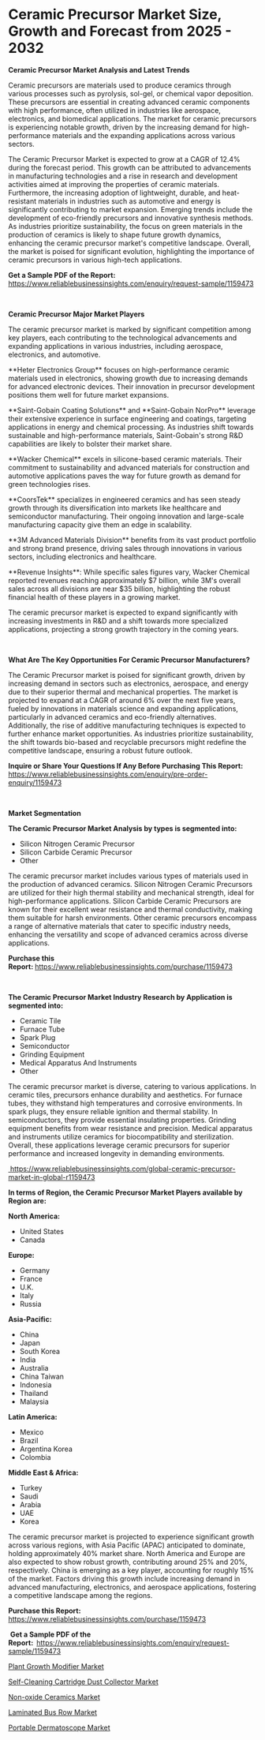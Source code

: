 <p><h1>Ceramic Precursor Market Size, Growth and Forecast from 2025 - 2032</h1></p><p><strong>Ceramic Precursor Market Analysis and Latest Trends</strong></p>
<p><p>Ceramic precursors are materials used to produce ceramics through various processes such as pyrolysis, sol-gel, or chemical vapor deposition. These precursors are essential in creating advanced ceramic components with high performance, often utilized in industries like aerospace, electronics, and biomedical applications. The market for ceramic precursors is experiencing notable growth, driven by the increasing demand for high-performance materials and the expanding applications across various sectors.</p><p>The Ceramic Precursor Market is expected to grow at a CAGR of 12.4% during the forecast period. This growth can be attributed to advancements in manufacturing technologies and a rise in research and development activities aimed at improving the properties of ceramic materials. Furthermore, the increasing adoption of lightweight, durable, and heat-resistant materials in industries such as automotive and energy is significantly contributing to market expansion. Emerging trends include the development of eco-friendly precursors and innovative synthesis methods. As industries prioritize sustainability, the focus on green materials in the production of ceramics is likely to shape future growth dynamics, enhancing the ceramic precursor market's competitive landscape. Overall, the market is poised for significant evolution, highlighting the importance of ceramic precursors in various high-tech applications.</p></p>
<p><strong>Get a Sample PDF of the Report:&nbsp;</strong> <a href="https://www.reliablebusinessinsights.com/enquiry/request-sample/1159473?utm_campaign=97&utm_medium=2&utm_source=Github&utm_content=ia&utm_term=22032025&utm_id=ceramic-precursor">https://www.reliablebusinessinsights.com/enquiry/request-sample/1159473</a></p>
<p>&nbsp;</p>
<p><strong>Ceramic Precursor Major Market Players</strong></p>
<p><p>The ceramic precursor market is marked by significant competition among key players, each contributing to the technological advancements and expanding applications in various industries, including aerospace, electronics, and automotive.</p><p>**Heter Electronics Group** focuses on high-performance ceramic materials used in electronics, showing growth due to increasing demands for advanced electronic devices. Their innovation in precursor development positions them well for future market expansions.</p><p>**Saint-Gobain Coating Solutions** and **Saint-Gobain NorPro** leverage their extensive experience in surface engineering and coatings, targeting applications in energy and chemical processing. As industries shift towards sustainable and high-performance materials, Saint-Gobain's strong R&D capabilities are likely to bolster their market share.</p><p>**Wacker Chemical** excels in silicone-based ceramic materials. Their commitment to sustainability and advanced materials for construction and automotive applications paves the way for future growth as demand for green technologies rises.</p><p>**CoorsTek** specializes in engineered ceramics and has seen steady growth through its diversification into markets like healthcare and semiconductor manufacturing. Their ongoing innovation and large-scale manufacturing capacity give them an edge in scalability.</p><p>**3M Advanced Materials Division** benefits from its vast product portfolio and strong brand presence, driving sales through innovations in various sectors, including electronics and healthcare.</p><p>**Revenue Insights**: While specific sales figures vary, Wacker Chemical reported revenues reaching approximately $7 billion, while 3M's overall sales across all divisions are near $35 billion, highlighting the robust financial health of these players in a growing market. </p><p>The ceramic precursor market is expected to expand significantly with increasing investments in R&D and a shift towards more specialized applications, projecting a strong growth trajectory in the coming years.</p></p>
<p>&nbsp;</p>
<p><strong>What Are The Key Opportunities For Ceramic Precursor Manufacturers?</strong></p>
<p><p>The Ceramic Precursor market is poised for significant growth, driven by increasing demand in sectors such as electronics, aerospace, and energy due to their superior thermal and mechanical properties. The market is projected to expand at a CAGR of around 6% over the next five years, fueled by innovations in materials science and expanding applications, particularly in advanced ceramics and eco-friendly alternatives. Additionally, the rise of additive manufacturing techniques is expected to further enhance market opportunities. As industries prioritize sustainability, the shift towards bio-based and recyclable precursors might redefine the competitive landscape, ensuring a robust future outlook.</p></p>
<p><strong>Inquire or Share Your Questions If Any Before Purchasing This Report:</strong> <a href="https://www.reliablebusinessinsights.com/enquiry/pre-order-enquiry/1159473?utm_campaign=97&utm_medium=2&utm_source=Github&utm_content=ia&utm_term=22032025&utm_id=ceramic-precursor">https://www.reliablebusinessinsights.com/enquiry/pre-order-enquiry/1159473</a></p>
<p>&nbsp;</p>
<p><strong>Market Segmentation</strong></p>
<p><strong>The Ceramic Precursor Market Analysis by types is segmented into:</strong></p>
<p><ul><li>Silicon Nitrogen Ceramic Precursor</li><li>Silicon Carbide Ceramic Precursor</li><li>Other</li></ul></p>
<p><p>The ceramic precursor market includes various types of materials used in the production of advanced ceramics. Silicon Nitrogen Ceramic Precursors are utilized for their high thermal stability and mechanical strength, ideal for high-performance applications. Silicon Carbide Ceramic Precursors are known for their excellent wear resistance and thermal conductivity, making them suitable for harsh environments. Other ceramic precursors encompass a range of alternative materials that cater to specific industry needs, enhancing the versatility and scope of advanced ceramics across diverse applications.</p></p>
<p><strong>Purchase this Report:&nbsp;</strong><a href="https://www.reliablebusinessinsights.com/purchase/1159473?utm_campaign=97&utm_medium=2&utm_source=Github&utm_content=ia&utm_term=22032025&utm_id=ceramic-precursor">https://www.reliablebusinessinsights.com/purchase/1159473</a></p>
<p>&nbsp;</p>
<p><strong>The Ceramic Precursor Market Industry Research by Application is segmented into:</strong></p>
<p><ul><li>Ceramic Tile</li><li>Furnace Tube</li><li>Spark Plug</li><li>Semiconductor</li><li>Grinding Equipment</li><li>Medical Apparatus And Instruments</li><li>Other</li></ul></p>
<p><p>The ceramic precursor market is diverse, catering to various applications. In ceramic tiles, precursors enhance durability and aesthetics. For furnace tubes, they withstand high temperatures and corrosive environments. In spark plugs, they ensure reliable ignition and thermal stability. In semiconductors, they provide essential insulating properties. Grinding equipment benefits from wear resistance and precision. Medical apparatus and instruments utilize ceramics for biocompatibility and sterilization. Overall, these applications leverage ceramic precursors for superior performance and increased longevity in demanding environments.</p></p>
<p><a href="https://www.reliablebusinessinsights.com/global-ceramic-precursor-market-in-global-r1159473?utm_campaign=97&utm_medium=2&utm_source=Github&utm_content=ia&utm_term=22032025&utm_id=ceramic-precursor">&nbsp;https://www.reliablebusinessinsights.com/global-ceramic-precursor-market-in-global-r1159473</a></p>
<p><strong>In terms of Region, the Ceramic Precursor Market Players available by Region are:</strong></p>
<p>
    <p> <strong> North America: </strong>
        <ul>
            <li>United States</li>
            <li>Canada</li>
        </ul>
        </p> 
    <p> <strong> Europe: </strong>
        <ul>
            <li>Germany</li>
            <li>France</li>
            <li>U.K.</li>
            <li>Italy</li>
            <li>Russia</li>
        </ul>
        </p> 
    <p> <strong> Asia-Pacific: </strong>
        <ul>
            <li>China</li>
            <li>Japan</li>
            <li>South Korea</li>
            <li>India</li>
            <li>Australia</li>
            <li>China Taiwan</li>
            <li>Indonesia</li>
            <li>Thailand</li>
            <li>Malaysia</li>
        </ul>
        </p> 
    <p> <strong> Latin America: </strong>
        <ul>
            <li>Mexico</li>
            <li>Brazil</li>
            <li>Argentina Korea</li>
            <li>Colombia</li>
        </ul>
        </p> 
    <p> <strong> Middle East & Africa: </strong>
        <ul>
            <li>Turkey</li>
            <li>Saudi</li>
            <li>Arabia</li>
            <li>UAE</li>
            <li>Korea</li>
        </ul>
    </p>
    </p>
<p><p>The ceramic precursor market is projected to experience significant growth across various regions, with Asia Pacific (APAC) anticipated to dominate, holding approximately 40% market share. North America and Europe are also expected to show robust growth, contributing around 25% and 20%, respectively. China is emerging as a key player, accounting for roughly 15% of the market. Factors driving this growth include increasing demand in advanced manufacturing, electronics, and aerospace applications, fostering a competitive landscape among the regions.</p></p>
<p><strong>Purchase this Report: </strong><a href="https://www.reliablebusinessinsights.com/purchase/1159473?utm_campaign=97&utm_medium=2&utm_source=Github&utm_content=ia&utm_term=22032025&utm_id=ceramic-precursor">https://www.reliablebusinessinsights.com/purchase/1159473</a></p>
<p>&nbsp;<strong>Get a Sample PDF of the Report:&nbsp;&nbsp;</strong><a href="https://www.reliablebusinessinsights.com/enquiry/request-sample/1159473?utm_campaign=97&utm_medium=2&utm_source=Github&utm_content=ia&utm_term=22032025&utm_id=ceramic-precursor">https://www.reliablebusinessinsights.com/enquiry/request-sample/1159473</a></p>
<p><strong></strong></p>
<p><p><a href="https://github.com/gummaarmel83/Market-Research-Report-List-1/blob/main/plant-growth-modifier-market.md?utm_campaign=97&utm_medium=2&utm_source=Github&utm_content=ia&utm_term=22032025&utm_id=ceramic-precursor">Plant Growth Modifier Market</a></p><p><a href="https://github.com/akitamegge65/Market-Research-Report-List-1/blob/main/self-cleaning-cartridge-dust-collector-market.md?utm_campaign=97&utm_medium=2&utm_source=Github&utm_content=ia&utm_term=22032025&utm_id=ceramic-precursor">Self-Cleaning Cartridge Dust Collector Market</a></p><p><a href="https://github.com/gauldvikerm6/Market-Research-Report-List-1/blob/main/non-oxide-ceramics-market.md?utm_campaign=97&utm_medium=2&utm_source=Github&utm_content=ia&utm_term=22032025&utm_id=ceramic-precursor">Non-oxide Ceramics Market</a></p><p><a href="https://github.com/benasjuettk3/Market-Research-Report-List-1/blob/main/laminated-bus-row-market.md?utm_campaign=97&utm_medium=2&utm_source=Github&utm_content=ia&utm_term=22032025&utm_id=ceramic-precursor">Laminated Bus Row Market</a></p><p><a href="https://github.com/ardgenoud/Market-Research-Report-List-1/blob/main/portable-dermatoscope-market.md?utm_campaign=97&utm_medium=2&utm_source=Github&utm_content=ia&utm_term=22032025&utm_id=ceramic-precursor">Portable Dermatoscope Market</a></p></p>